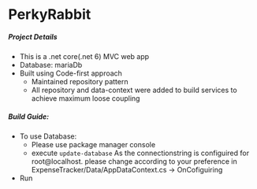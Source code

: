 # PerkyRabbit

##### Project Details
- This is a .net core(.net 6) MVC web app
- Database: mariaDb
- Built using Code-first approach
    - Maintained repository pattern
    - All repository and data-context were added to build services to achieve maximum loose coupling
 
##### Build Guide: 
- To use Database:
    - Please use package manager console
    - execute 
         `` update-database `` As the connectionstring is configuired for root@localhost. please change according to your preference in ExpenseTracker/Data/AppDataContext.cs -> OnCofiguiring
- Run
